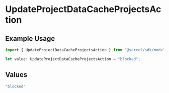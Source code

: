 # UpdateProjectDataCacheProjectsAction

## Example Usage

```typescript
import { UpdateProjectDataCacheProjectsAction } from "@vercel/sdk/models/updateprojectdatacacheop.js";

let value: UpdateProjectDataCacheProjectsAction = "blocked";
```

## Values

```typescript
"blocked"
```